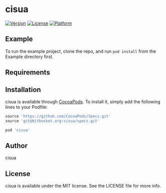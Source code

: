 # cisua

[![Version](https://img.shields.io/cocoapods/v/cisua.svg?style=flat)](https://cocoapods.org/pods/cisua)
[![License](https://img.shields.io/cocoapods/l/cisua.svg?style=flat)](https://cocoapods.org/pods/cisua)
[![Platform](https://img.shields.io/cocoapods/p/cisua.svg?style=flat)](https://cocoapods.org/pods/cisua)

## Example

To run the example project, clone the repo, and run `pod install` from the Example directory first.

## Requirements

## Installation

cisua is available through [CocoaPods](https://cocoapods.org). To install
it, simply add the following lines to your Podfile:

```ruby
source 'https://github.com/CocoaPods/Specs.git'
source 'git@bitbucket.org:cisua/specs.git'
```

```ruby
pod 'cisua'
```

## Author

cisua

## License

cisua is available under the MIT license. See the LICENSE file for more info.
